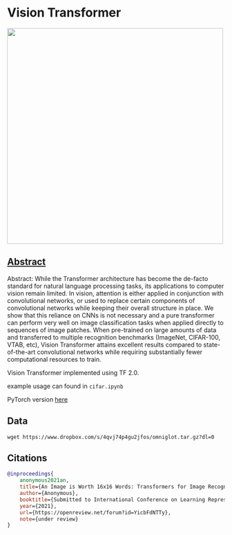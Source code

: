 # Vision Transformer

<img src="./vit.png" width="500px"></img>



## [Abstract](https://openreview.net/forum?id=YicbFdNTTy)
Abstract: While the Transformer architecture has become the de-facto standard for natural language processing tasks, its applications to computer vision remain limited. In vision, attention is either applied in conjunction with convolutional networks, or used to replace certain components of convolutional networks while keeping their overall structure in place. We show that this reliance on CNNs is not necessary and a pure transformer can perform very well on image classification tasks when applied directly to sequences of image patches. When pre-trained on large amounts of data and transferred to multiple recognition benchmarks (ImageNet, CIFAR-100, VTAB, etc), Vision Transformer attains excellent results compared to state-of-the-art convolutional networks while requiring substantially fewer computational resources to train.



Vision Transformer implemented using TF 2.0.

example usage can found in `cifar.ipynb`

PyTorch version [here](https://github.com/lucidrains/vit-pytorch) 

## Data
`wget https://www.dropbox.com/s/4qvj74p4gu2jfos/omniglot.tar.gz?dl=0`

## Citations

```bibtex
@inproceedings{
    anonymous2021an,
    title={An Image is Worth 16x16 Words: Transformers for Image Recognition at Scale},
    author={Anonymous},
    booktitle={Submitted to International Conference on Learning Representations},
    year={2021},
    url={https://openreview.net/forum?id=YicbFdNTTy},
    note={under review}
}
